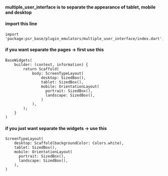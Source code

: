 #### multiple_user_interface is to separate the appearance of tablet, mobile and desktop

#### import this line
    import 'package:psr_base/plugin_emulators/multiple_user_interface/index.dart';

#### if you want separate the pages -> first use this
    BaseWidgets(
        builder: (context, information) {
            return Scaffold(
                body: ScreenTypeLayout(
                    desktop: SizedBox(),
                    tablet: SizedBox(),
                    mobile: OrientationLayout(
                      portrait: SizedBox(),
                      landscape: SizedBox(),
                    )
                ),
            );
        }
    )

#### if you just want separate the widgets -> use this
    ScreenTypeLayout(
        desktop: Scaffold(backgroundColor: Colors.white),
        tablet: SizedBox(),
        mobile: OrientationLayout(
          portrait: SizedBox(),
          landscape: SizedBox(),
        ),
    )